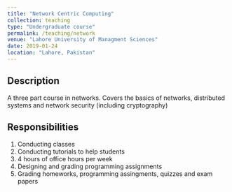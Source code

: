 ```yaml
---
title: "Network Centric Computing"
collection: teaching
type: "Undergraduate course"
permalink: /teaching/network
venue: "Lahore University of Managment Sciences"
date: 2019-01-24
location: "Lahore, Pakistan"
---
```


Description
-----------
A three part course in networks. Covers the basics of networks, distributed systems and network security (including cryptography)

Responsibilities
----------------
1. Conducting classes
1. Conducting tutorials to help students
1. 4 hours of office hours per week
1. Designing and grading programming assignments
1. Grading homeworks, programming assingments, quizzes and exam papers

